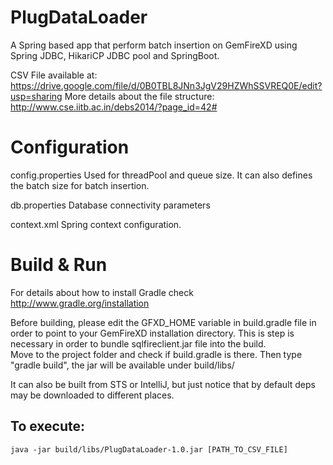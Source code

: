 # PlugDataLoader

A Spring based app that perform batch insertion on GemFireXD using Spring JDBC, HikariCP JDBC pool and SpringBoot. 

CSV File available at: https://drive.google.com/file/d/0B0TBL8JNn3JgV29HZWhSSVREQ0E/edit?usp=sharing
More details about the file structure: http://www.cse.iitb.ac.in/debs2014/?page_id=42#

# Configuration

config.properties
	Used for threadPool and queue size. It can also defines the batch size for batch insertion.
	
db.properties 
	Database connectivity parameters
	
context.xml
	Spring context configuration.
	
# Build & Run

For details about how to install Gradle check http://www.gradle.org/installation

Before building, please edit the GFXD_HOME variable in build.gradle file in order to point to your GemFireXD installation directory.  This is step is necessary in order to bundle sqlfireclient.jar file into the build.  
Move to the project folder and check if build.gradle is there. Then type "gradle build", the jar will be available under build/libs/

It can also be built from STS or IntelliJ, but just notice that by default deps may be downloaded to different places.

## To execute:
	java -jar build/libs/PlugDataLoader-1.0.jar [PATH_TO_CSV_FILE] 


 